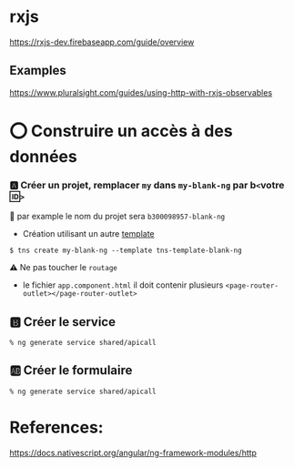 # rxjs

https://rxjs-dev.firebaseapp.com/guide/overview


## Examples

https://www.pluralsight.com/guides/using-http-with-rxjs-observables


# :o: Construire un accès à des données

### :a: Créer un projet, remplacer `my` dans `my-blank-ng` par b`<`votre :id:`>`

:pushpin: par example le nom du projet sera `b300098957-blank-ng` 

* Création utilisant un autre [template](https://github.com/NativeScript/nativescript-app-templates)

```
$ tns create my-blank-ng --template tns-template-blank-ng
```

:warning: Ne pas toucher le `routage` 

* le fichier `app.component.html` il doit contenir plusieurs `<page-router-outlet></page-router-outlet>`

## :b: Créer le service

```
% ng generate service shared/apicall
```

## :ab: Créer le formulaire


```
% ng generate service shared/apicall
```


# References:

https://docs.nativescript.org/angular/ng-framework-modules/http
